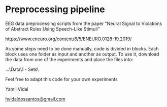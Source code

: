 # Preprocessing pipeline
EEG data preprocessing scripts from the paper "Neural Signal to Violations of Abstract Rules Using Speech-Like Stimuli"

https://www.eneuro.org/content/6/5/ENEURO.0128-19.2019/

As some steps need to be done manually, code is divided in blocks.
Each block uses one folder as input and another as output.
To use it, download the data from one of the experiments and place the
 files into:

 ...\Data\1 - Sets\

Feel free to adapt this code for your own experiments

Yamil Vidal

hvidaldossantos@gmail.com

